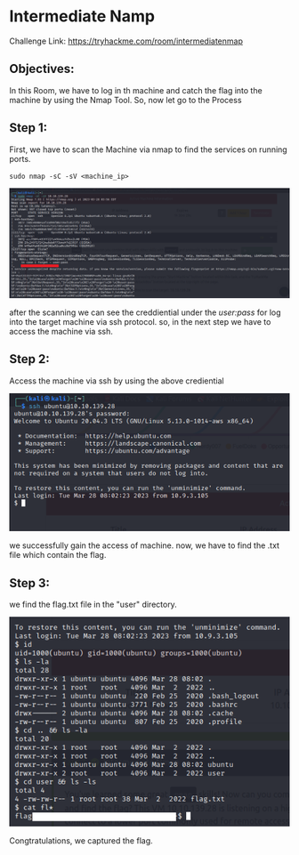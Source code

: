 # **Intermediate Namp**

Challenge Link: https://tryhackme.com/room/intermediatenmap

## **Objectives:**

In this Room, we have to log in th machine and catch the flag into the machine by using the Nmap Tool.
So, now let go to the Process

## **Step 1:**

 First, we have to scan the Machine via nmap to find the services on running ports. 
<br>

```
sudo nmap -sC -sV <machine_ip>
```

![Scanning the Target](https://github.com/DawoodRomeo/TryHackMeCTF/blob/main/src/Intermediate%20Nmap/nmap_scan.png)

after the scanning we can see the creddiential under the *user:pass* for log into the target machine via ssh protocol.
so, in the next step we have to access the machine via ssh.

## **Step 2:**

Access the machine via ssh by using the above crediential
<br>

![ssh Login](https://github.com/DawoodRomeo/TryHackMeCTF/blob/main/src/Intermediate%20Nmap/ssh_login.png)

we successfully gain the access of machine. now, we have to find the .txt file which contain the flag.

## **Step 3:**

we find the flag.txt file in the "user" directory.
<br>

![Alt text](https://github.com/DawoodRomeo/TryHackMeCTF/blob/main/src/Intermediate%20Nmap/flag.png)

Congtratulations, we captured the flag. 
